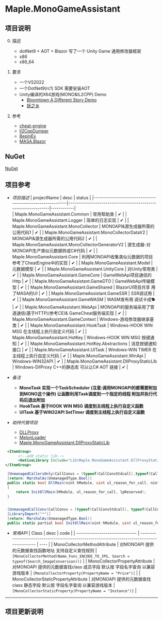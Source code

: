 # Maple.MonoGameAssistant

## 项目说明

0.  描述

      -  dotNet9 + AOT + Blazor 写了一个 Unity Game 通用修改器框架
      -  x86
      -  x86_64
        
1.  要求

    -  一个VS2022
    -  一个DotNet9(rc1) SDK 需要安装AOT
    -  Unity编译的X64游戏(MONO&IL2CPP) Demo
          -  [Bloomtown A Different Story Demo](https://github.com/blackmaple/Maple.Bloomtown)
          -  [妖之乡](https://github.com/blackmaple/Maple.Ghostmon)

2.  参考
     
    -  [cheat-engine](https://github.com/cheat-engine/cheat-engine)
    -  [Il2CppDumper](https://github.com/Perfare/Il2CppDumper)
    -  [BepInEx](https://github.com/BepInEx/BepInEx)
    -  [MASA.Blazor](https://github.com/masastack/MASA.Blazor)
     
## NuGet
[NuGet](https://www.nuget.org/profiles/BlackMaple)

## 项目参考
 
  - *项目描述*
      |      projectName                                           |      desc                                                      |   status   |
      |------------------------------------------------------------|----------------------------------------------------------------|------------|            
      |      Maple.MonoGameAssistant.Common                        | 常用帮助类                                                      |    ✔      |
      |      Maple.MonoGameAssistant.Logger                        | 简单的日志实现                                                   |    ✔      |
      |      Maple.MonoGameAssistant.MonoCollector                 | MONOAPI&源生成器所需的公用代码1                                    |    ✔      |
      |      Maple.MonoGameAssistant.MonoCollectorDataV2           | MONOAPI&源生成器所需的公用代码2                                    |    ✔      |
      |      Maple.MonoGameAssistant.MonoCollectorGeneratorV2      | 源生成器-对MONOAPI生产类似元数据转成C#代码                              |    ✔      |
      |      Maple.MonoGameAssistant.Core                          | 利用MONOAPI收集类似元数据的项目 参考了CheatEngine中的实现                        |    ✔      |
      |      Maple.MonoGameAssistant.Model                         | 元数据模型                                                                  |    ✔      |
      |      Maple.MonoGameAssistant.UnityCore                     | 对Unity常用类	                                                      |    ✔      |
      |      Maple.MonoGameAssistant.GameCore                      | GameWebApi项目通信的Http                                             |  ✔ |
      |      Maple.MonoGameAssistant.GameDTO                       | GameWebApi传输模型                                                  |   ✔  |
      |      Maple.MonoGameAssistant.GameShared                    | BlazorUI项目共享 用了MASA的UI                                      |  ✔  |
      |      Maple.MonoGameAssistant.GameSSR                       | SSR调试用                                                              |   ✔  |
      |      Maple.MonoGameAssistant.GameWASM                      | WASM发布用 调试卡成🐕                                                  |   ✔  |
      |      Maple.MonoGameAssistant.WebApi                        | MONOAPI的服务端采用了管道通信(基于HTTP)(参考CE)& GameCheat服务端实现  |   ✔  |
      |      Maple.MonoGameAssistant.GameContext                   | Windows-游戏修改器继承基类                                            |   ✔  |
      |      Maple.MonoGameAssistant.HookTask                      | Windows-HOOK WIN MSG 在主线程上执行自定义代码                          |   ✔  |
      |      Maple.MonoGameAssistant.HotKey                        | Windows-HOOK WIN MSG 按键通知                                            |   ✔  |
      |      Maple.MonoGameAssistant.HotKey.Abstractions           | 消息按键通知接口                                                        |   ✔  |
      |      Maple.MonoGameAssistant.UITask                        | Windows-WIN TIMER 在主线程上执行自定义代码                               |   ✔  |
      |      Maple.MonoGameAssistant.WinApi                        | Windows-WIN32API                                                        |   ✔  |
      |      Maple.MonoGameAssistant.DllProxyStaticLib             | Windows-DllProxy C++的静态库 可以让C# AOT 链接                           |   ✔  | 



  - *备注*
      - **MonoTask 实现一个TaskScheduler (注意:调用MONOAPI的都需要附加到MONO这个操作) 让函数利用Task调度到一个指定的线程 附加并执行代码后退出附加**
      - **HookTask 基于HOOK WIN MSG 调度到主线程上执行自定义函数**
      - **UITask 基于WIN32API SetTimer 调度到主线程上执行自定义函数**

  - *劫持代替项目*
      - [DLLProxy](https://github.com/blackmaple/DLLProxy) 
      - [MelonLoader](https://github.com/LavaGang/MelonLoader)
      - [Maple.MonoGameAssistant.DllProxyStaticLib](https://github.com/blackmaple/Maple.MonoGameAssistant/tree/main/Maple.MonoGameAssistant.DllProxyStaticLib)
    
```xml
 <ItemGroup>
      <!--add static lib-->
      <NativeLibrary Include="Lib\Maple.MonoGameAssistant.DllProxyStaticLib.lib" />
</ItemGroup>
```

```C#
 [UnmanagedCallersOnly(CallConvs = [typeof(CallConvStdcall),typeof(CallConvSuppressGCTransition)], EntryPoint = nameof(DllMain))]
 [return: MarshalAs(UnmanagedType.Bool)]
 public static bool DllMain(nint hModule, uint ul_reason_for_call, nint lpReserved)
 {
     return InitDllMain(hModule, ul_reason_for_call, lpReserved);
 }


 [UnmanagedCallConv(CallConvs = [typeof(CallConvStdcall), typeof(CallConvSuppressGCTransition)])]
 [LibraryImport("*")]
 [return: MarshalAs(UnmanagedType.Bool)]
 public static partial bool InitDllMain(nint hModule, uint ul_reason_for_call, nint lpReserved);
```
    
  - *常用API*
       |  Class                                   |  desc                                                                                            |      code      |
       |  -------------------------------         |  ----------------------------------------------------------------------------------------------  |      ----      |
       |  MonoCollectorMethodAttribute            |      对MONOAPI 提供的元数据查找函数地址 支持自定义查找规则                                        |    `[MonoCollectorMethod(Name_Func_ENCODE_TO_JPG, Search = typeof(Search_ImageConversion))]`      |
       |  MonoCollectorPropertyAttribute          |      对MONOAPI 提供的元数据查找class 成员字段 默认按 字段名字查询 以兼容游戏版本                  |    `[MonoCollectorProperty(PropertyName = "Price")]`      |
       |  MonoCollectorStaticPropertyAttribute    |      对MONOAPI 提供的元数据查找class 静态字段 默认按 字段名字查询 以兼容游戏版本                  |    `[MonoCollectorStaticProperty(PropertyName = "Instance")]`      |

 

***

## 项目更新说明
